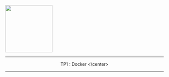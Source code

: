 <div class="pull-left"> 
<img src="https://assets-global.website-files.com/6064b31ff49a2d31e0493af1/63a2fd04f7078f9ab787025f_dockerhub.svg" width=150 > 
</div> 

---
<center> TP1 : Docker <\center>

---


